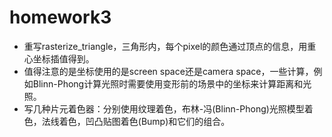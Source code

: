 # homework3
- 重写rasterize_triangle，三角形内，每个pixel的颜色通过顶点的信息，用重心坐标插值得到。
- 值得注意的是坐标使用的是screen space还是camera space，一些计算，例如Blinn-Phong计算光照时需要使用变形前的场景中的坐标来计算距离和光照。
- 写几种片元着色器：分别使用纹理着色，布林-冯(Blinn-Phong)光照模型着色，法线着色，凹凸贴图着色(Bump)和它们的组合。

